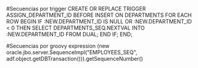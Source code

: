 #Secuencias por trigger
CREATE OR REPLACE TRIGGER ASSIGN_DEPARTMENT_ID
BEFORE INSERT ON DEPARTMENTS FOR EACH ROW
BEGIN
  IF :NEW.DEPARTMENT_ID IS NULL OR :NEW.DEPARTMENT_ID < 0 THEN
    SELECT DEPARTMENTS_SEQ.NEXTVAL INTO :NEW.DEPARTMENT_ID FROM DUAL;
  END IF;
END;

#Secuencias por groovy expression
(new oracle.jbo.server.SequenceImpl("EMPLOYEES_SEQ", adf.object.getDBTransaction())).getSequenceNumber()
